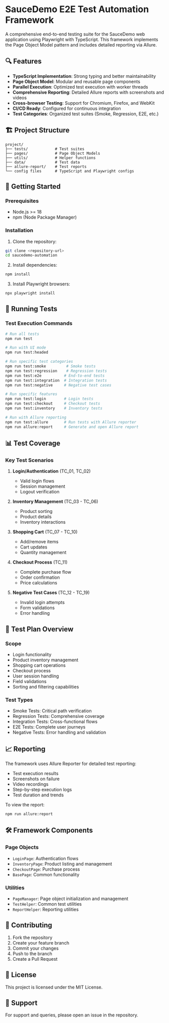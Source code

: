# SauceDemo E2E Test Automation Framework

A comprehensive end-to-end testing suite for the SauceDemo web application using Playwright with TypeScript. This framework implements the Page Object Model pattern and includes detailed reporting via Allure.

## 🔍 Features

- **TypeScript Implementation**: Strong typing and better maintainability
- **Page Object Model**: Modular and reusable page components
- **Parallel Execution**: Optimized test execution with worker threads
- **Comprehensive Reporting**: Detailed Allure reports with screenshots and videos
- **Cross-browser Testing**: Support for Chromium, Firefox, and WebKit
- **CI/CD Ready**: Configured for continuous integration
- **Test Categories**: Organized test suites (Smoke, Regression, E2E, etc.)

## 🏗️ Project Structure

```
project/
├── tests/            # Test suites
├── pages/            # Page Object Models
├── utils/            # Helper functions
├── data/             # Test data
├── allure-report/    # Test reports
└── config files      # TypeScript and Playwright configs
```

## 🚀 Getting Started

### Prerequisites

- Node.js >= 18
- npm (Node Package Manager)

### Installation

1. Clone the repository:
```bash
git clone <repository-url>
cd saucedemo-automation
```

2. Install dependencies:
```bash
npm install
```

3. Install Playwright browsers:
```bash
npx playwright install
```

## 🎯 Running Tests

### Test Execution Commands

```bash
# Run all tests
npm run test

# Run with UI mode
npm run test:headed

# Run specific test categories
npm run test:smoke         # Smoke tests
npm run test:regression    # Regression tests
npm run test:e2e          # End-to-end tests
npm run test:integration  # Integration tests
npm run test:negative     # Negative test cases

# Run specific features
npm run test:login        # Login tests
npm run test:checkout     # Checkout tests
npm run test:inventory    # Inventory tests

# Run with Allure reporting
npm run test:allure       # Run tests with Allure reporter
npm run allure:report     # Generate and open Allure report
```

## 📊 Test Coverage

### Key Test Scenarios

1. **Login/Authentication** (TC_01, TC_02)
   - Valid login flows
   - Session management
   - Logout verification

2. **Inventory Management** (TC_03 - TC_06)
   - Product sorting
   - Product details
   - Inventory interactions

3. **Shopping Cart** (TC_07 - TC_10)
   - Add/remove items
   - Cart updates
   - Quantity management

4. **Checkout Process** (TC_11)
   - Complete purchase flow
   - Order confirmation
   - Price calculations

5. **Negative Test Cases** (TC_12 - TC_19)
   - Invalid login attempts
   - Form validations
   - Error handling

## 📝 Test Plan Overview

### Scope
- Login functionality
- Product inventory management
- Shopping cart operations
- Checkout process
- User session handling
- Field validations
- Sorting and filtering capabilities

### Test Types
- Smoke Tests: Critical path verification
- Regression Tests: Comprehensive coverage
- Integration Tests: Cross-functional flows
- E2E Tests: Complete user journeys
- Negative Tests: Error handling and validation

## 📈 Reporting

The framework uses Allure Reporter for detailed test reporting:

- Test execution results
- Screenshots on failure
- Video recordings
- Step-by-step execution logs
- Test duration and trends

To view the report:
```bash
npm run allure:report
```

## 🛠️ Framework Components

### Page Objects
- `LoginPage`: Authentication flows
- `InventoryPage`: Product listing and management
- `CheckoutPage`: Purchase process
- `BasePage`: Common functionality

### Utilities
- `PageManager`: Page object initialization and management
- `TestHelper`: Common test utilities
- `ReportHelper`: Reporting utilities

## 👥 Contributing

1. Fork the repository
2. Create your feature branch
3. Commit your changes
4. Push to the branch
5. Create a Pull Request

## 📄 License

This project is licensed under the MIT License.

## 🤝 Support

For support and queries, please open an issue in the repository.